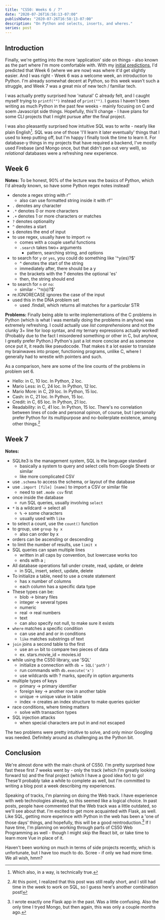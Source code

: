 ```yaml
---
title: "CS50: Weeks 6 / 7"
date: "2020-07-26T16:58:13-07:00"
publishDate: "2020-07-26T16:58:13-07:00"
description: "On Python and selects, inserts, and wheres."
series: post
---
```


## Introduction
Finally, we're getting into the more 'application' side on things - also known as the part where I'm more comfortable with. With my [initial predictions](https://kewbish.github.io/blog/posts/200621/), I'd predicted that Week 6 (where we are now) was where it'd get slightly easier. And I was right - Week 6 was a welcome week, an introduction to Python. I'm already somewhat decent at Python, so this week wasn't such a struggle, and Week 7 was a great mix of new tech / familiar tech.  

I was actually pretty surprised how 'natural' C already felt, and I caught myself trying to `printf("")` instead of `print("")`. I guess I haven't been writing as much Python in the past few weeks - mainly focusing on C and soem Javascript side things. Hopefully, this'll change - I have plans for some CLI projects that I might pursue after the final project.  

I was also pleasantly surprised how intuitive SQL was to write - nearly like plain English[^1]. SQL was one of those 'I'll learn it later eventually' things that I used to keep putting off, but I'm happy I finally took the time to learn it. For database-y things in my projects that have required a backend, I've mostly used Firebase (and Mongo once, but that didn't pan out very well), so *relational* databases were a refreshing new experience.

## Week 6
**Notes:**
To be honest, 90% of the lecture was the basics of Python, which I'd already known, so have some Python regex notes instead!
- denote a regex string with r''
	- also can use formatted string inside it with rf''
- `.` denotes any character
- `.*` denotes 0 or more characters
- `.+` denotes 1 or more characters or matches
- `?` denotes optionality
- `^` denotes a start
- `$` denotes the end of input
- to use regex, usually have to import `re`
	- comes with a couple useful functions
	- `.search` takes two+ arguments
		- pattern, searching string, and options
- to search for `y` or `yes`, you could do something like '^y(es)?$'
	- ^ denotes the start of the string
	- immediately after, there should be a y
	- the brackets with the ? denotes the optional 'es'
	- then, the string should end
- to search for `n` or `no`:
	- similar - '^n(o)?$'
- re.IGNORECASE ignores the case of the input
- used this in the DNA problem set
	- used .findall, which returns all matches for a particular STR

**Problems:**
Finally being able to write implementations of the C problems in Python (which is what I was mentally doing the problems in anyhow) was extremely refreshing. I could actually use *list comprehensions* and not the clunky 3+ line for loop syntax, and my ternary expressions actually worked! (Probably due to the fact I misordered something or other in C, but anyhow, I greatly prefer Python.) Python's just a lot more concise and as someone once put it, it reads like pseudocode. That makes it a lot easier to translate my brainwaves into proper, functioning programs, unlike C, where I generally had to wrestle with pointers and such.

As a comparison, here are some of the line counts of the problems in problem set 6.
- Hello: in C, 10 loc. In Python, 2 loc.
- Mario Less: in C, 24 loc. In Python, 12 loc.
- Mario More: in C, 29 loc. In Python, 15 loc.
- Cash: in C, 21 loc. In Python, 15 loc.
- Credit: in C, 65 loc. In Python, 21 loc.
- Readability: in C, 41 loc. In Python, 15 loc.
There's no correlation between lines of code and personal opinon, of course, but I personally prefer Python for its multipurpose and no-boilerplate existence, among other things.[^2]

## Week 7
**Notes:**
- SQLite3 is the management system, SQL is the language standard
    - basically a system to query and select cells from Google Sheets or similar 
    - like more complicated CSV
- use `.schema` to access the schema, or layout of the database
- use `.import [file] [name]` to import a CSV or similar file
    - need to set `.mode csv` first
- once inside the database
    - run SQL queries, usually involving `select`
- `*` is a wildcard -> select all
    - `%` -> some characters
    - usually used with `like`
- to select a count, use the `count()` function
- to group, use `group by x`
    - also can order by x
- orders can be ascending or descending
- to limit the number of results, use `limit x`
- SQL queries can span multiple lines
    - written in all caps by convention, but lowercase works too
    - ends with a ;
- All database operations fall under create, read, update, or delete
    - in SQL, insert, select, update, delete
- To initialize a table, need to use a create statement
    - has x number of columns
    - each column has a specific data type
- These types can be:
    - blob -> binary files
    - integer -> several types
    - numeric
    - real -> real numbers
    - text
    - can also specify not null, to make sure it exists
- `where` matches a specific condition
    - can use and and or in conditions
    - `like` matches substrings of text
- `join` joins a second table to the first
    - use an `on` bit to compare two pieces of data
    - ex. stars.movie_id = movies.id
- while using the CS50 library, use 'SQL'
    - initialize a connection with `db = SQL('path')`
    - run commands with `db.execute('x')`
    - use wildcards with ? marks, specify in option arguments
- multiple types of keys
    - primary -> primary identifier
    - foreign key -> another row in another table
    - unique -> unique value in table
    - index -> creates an index structure to make queries quicker
- race conditions, where timing matters
    - solve with transaction types
- SQL injection attacks
    - when special characters are put in and not escaped

The two problems were pretty intuitive to solve, and only minor Googling was needed. Definitely around as challenging as the Python bit.

## Conclusion
We're almost done with the main chunk of CS50. I'm pretty surprised how fast these first 7 weeks went by - only the track (which I'm greatly looking forward to) and the final project (which I have a good idea for) to go! These'll probably take a while to complete as well, but I'm committed to writing a blog post a week describing my experiences.

Speaking of tracks, I'm planning on doing the Web track. I have experience with web technologies already, so this seemed like a logical choice. In past posts, people have commented that the Web track was a little outdated, so we'll see about that. I'm excited to get more acquainted with Flask, as well. Like SQL, getting more experince with Python in the web has been a 'one of those days' things, and hopefully, this will be a good reintroduction.[^3] If I have time, I'm planning on working through parts of CS50 Web Programming as well - though I might skip the React bit, or take time to learn more Vue in place of it.

Haven't been working on much in terms of side projects recently, which is unfortunate, but I have too much to do. Scree - if only we had more time. We all wish, hmm? 

[^1]: Which also, in a way, is technically true.

[^2]: At this point, I realized that this post was still really short, and I still had time in the week to work on SQL, so I guess here's another combination post!

[^3]: I wrote exactly one Flask app in the past. Was a little confusing. Also the only time I tryed Mongo, but then again, this was only a couple months ago.
